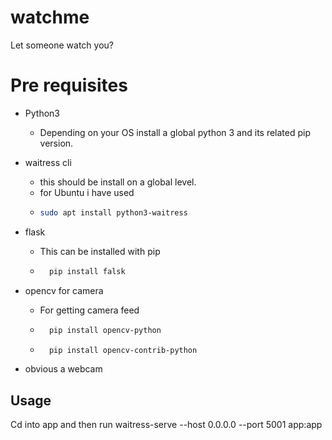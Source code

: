 # watchme
 Let someone watch you?

# Pre requisites
- Python3
    - Depending on your OS install a global python 3 and its related pip version. 
- waitress cli
    - this should be install on a global level.
    - for Ubuntu i have used
    - 
        ```bash
        sudo apt install python3-waitress
        ```
    
- flask
    - This can be installed with pip
    - ```bash
        pip install falsk
        ```
- opencv for camera
    - For getting camera feed
    - ```bash
        pip install opencv-python
        ```
    - ```bash
        pip install opencv-contrib-python
        ```
- obvious a webcam

## Usage
Cd into app and then run
waitress-serve --host 0.0.0.0 --port 5001 app:app
